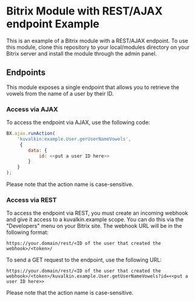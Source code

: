 # Bitrix Module with REST/AJAX endpoint Example
This is an example of a Bitrix module with a REST/AJAX endpoint. To use this module, clone this repository to your local/modules directory on your Bitrix server and install the module through the admin panel.

## Endpoints
This module exposes a single endpoint that allows you to retrieve the vowels from the name of a user by their ID.

### Access via AJAX
To access the endpoint via AJAX, use the following code:

```javascript
BX.ajax.runAction(
    'kuvalkin:example.User.gerUserNameVowels',
     {
        data: {
            id: <<put a user ID here>>
        }
    }
);
```

Please note that the action name is case-sensitive.

### Access via REST

To access the endpoint via REST, you must create an incoming webhook and give it access to a kuvalkin.example scope. You can do this via the "Developers" menu on your Bitrix site. The webhook URL will be in the following format:

```
https://your.domain/rest/<ID of the user that created the webhook>/<token>/
```

To send a GET request to the endpoint, use the following URL:
```
https://your.domain/rest/<ID of the user that created the webhook>/<token>/kuvalkin.example.User.getUserNameVowels?id=<<put a user ID here>>
```

Please note that the action name is case-sensitive.